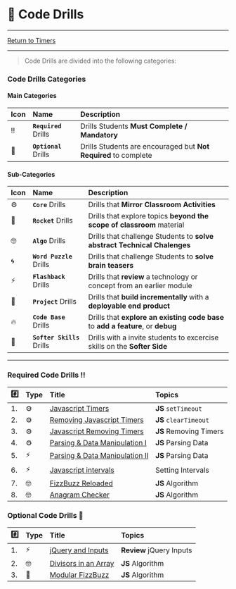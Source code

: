 # :dart: Code Drills

<hr> 

[Return to Timers](../../../README.md#timers)

<hr>

> Code Drills are divided into the following categories: 

### Code Drills Categories

#### **Main Categories**

| Icon | Name | Description |
|:--|:--|:--|
| :bangbang:  | **`Required`** Drills  | Drills Students **Must Complete / Mandatory** |
| :diamond_shape_with_a_dot_inside:  | **`Optional`** Drills  | Drills Students are encouraged but **Not Required** to complete |

#### **Sub-Categories**

| Icon | Name | Description |
|:--|:--|:--|
| :gear:  | **`Core`** Drills  | Drills that **Mirror Classroom Activities**|
| :rocket:  | **`Rocket`** Drills  | Drills that explore topics **beyond the scope of classroom** material  |
| :nerd_face: | **`Algo`** Drills  | Drills that challenge Students to **solve abstract Technical Chalenges** |
| :cyclone: | **`Word Puzzle`** Drills  | Drills that challenge Students to **solve brain teasers**  |
|  :zap: | **`Flashback`** Drills  | Drills that **review** a technology or concept from an earlier module  |
| :triangular_flag_on_post: | **`Project`** Drills  | Drills that **build incrementally** with a **deployable end product** |
| :fire:  | **`Code Base`** Drills  | Drills that **explore an existing code base** to **add a feature**, or **debug** |
| :radio_button: | **`Softer Skills`** Drills  | Drills with a invite students to excercise skills on the **Softer Side** |

<hr> 

### Required Code Drills :bangbang:

| :hash: | Type | Title | Topics|
| :-- | :-- | :-- |:-- |
| 1. | :gear: | [Javascript Timers](./00-required-code-drills/01-flash-jquery-this-and-listeners) | **JS** `setTimeout`
| 2. | :gear: | [Removing Javascript Timers](./00-required-code-drills/02-core-js-timers) | **JS** `clearTimeout`
| 3. | :gear: | [Javascript Removing Timers](./00-required-code-drills/03-core-js-removing-timers) | **JS** Removing Timers
| 4. | :gear: | [Parsing & Data Manipulation I](./00-required-code-drills/04-flash-js-nested-arrays-1) | **JS** Parsing Data
| 5. | :zap: | [Parsing & Data Manipulation II](./00-required-code-drills/05-flash-js-nested-arrays-2) | **JS** Parsing Data
| 6. | :zap: | [Javascript intervals](./00-required-code-drills/06-core-js-intervals) | Setting Intervals
| 7. | :nerd_face: | [FizzBuzz Reloaded](./00-required-code-drills/07-core-fizzbuzz-reloaded) | **JS** Algorithm
| 8. | :nerd_face: | [Anagram Checker](./00-required-code-drills/08-rock-js-anagram-checker) | **JS** Algorithm

###  Optional Code Drills :diamond_shape_with_a_dot_inside:

| :hash: | Type | Title | Topics|
| :-- | :-- | :-- |:-- |
| 1. | :zap: | [jQuery and Inputs](./01-optional-code-drills/01-flash-jquery-input) | **Review** jQuery Inputs
| 2. | :nerd_face: | [Divisors in an Array](./01-optional-code-drills/02-algo-js-divisors) | **JS** Algorithm
| 3. | :rocket: | [Modular FizzBuzz](./01-optional-code-drills/03-rock-fizzbuzz-expanded) | **JS** Algorithm

